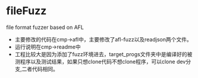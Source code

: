# fileFuzz
file format fuzzer based on AFL


- 主要修改的代码在cmp->afl中，主要修改了afl-fuzz以及readjson两个文件。
- 运行说明在cmp->readme中
- 工程比较大是因为添加了fuzz环境进去，target_progs文件夹中是编译好的被测程序以及测试结果，如果只想clone代码不想clone程序，可以clone dev分支,二者代码相同。
